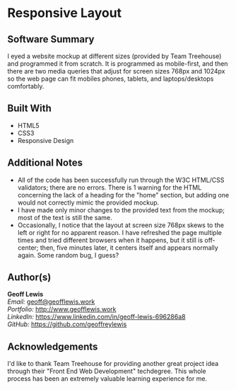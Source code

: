 # Responsive Layout

## Software Summary

I eyed a website mockup at different sizes (provided by Team Treehouse) and programmed it from scratch.  It is programmed as mobile-first, and then there are two media queries that adjust for screen sizes 768px and 1024px so the web page can fit mobiles phones, tablets, and laptops/desktops comfortably.

## Built With

* HTML5
* CSS3
* Responsive Design

## Additional Notes

* All of the code has been successfully run through the W3C HTML/CSS validators; there are no errors.  There is 1 warning for the HTML concerning the lack of a heading for the "home" section, but adding one would not correctly mimic the provided mockup.
* I have made only minor changes to the provided text from the mockup; most of the text is still the same.
* Occasionally, I notice that the layout at screen size 768px skews to the left or right for no apparent reason.  I have refreshed the page multiple times and tried different browsers when it happens, but it still is off-center; then, five minutes later, it centers itself and appears normally again.  Some random bug, I guess?  

## Author(s)

**Geoff Lewis**  
*Email:* geoff@geofflewis.work  
*Portfolio:* http://www.geofflewis.work  
*LinkedIn:* https://www.linkedin.com/in/geoff-lewis-696286a8  
*GitHub:* https://github.com/geoffreylewis

## Acknowledgements

I'd like to thank Team Treehouse for providing another great project idea through their "Front End Web Development" techdegree.  This whole process has been an extremely valuable learning experience for me.
